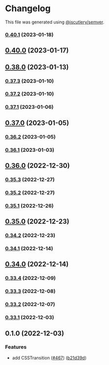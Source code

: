 # Changelog

This file was generated using [@jscutlery/semver](https://github.com/jscutlery/semver).

### [0.40.1](https://github.com/pedaling/opensource/compare/vibrant-components-web-0.40.0...vibrant-components-web-0.40.1) (2023-01-18)

## [0.40.0](https://github.com/pedaling/opensource/compare/vibrant-components-web-0.39.0...vibrant-components-web-0.40.0) (2023-01-17)

## [0.38.0](https://github.com/pedaling/opensource/compare/vibrant-components-web-0.37.3...vibrant-components-web-0.38.0) (2023-01-13)

### [0.37.3](https://github.com/pedaling/opensource/compare/vibrant-components-web-0.37.2...vibrant-components-web-0.37.3) (2023-01-10)

### [0.37.2](https://github.com/pedaling/opensource/compare/vibrant-components-web-0.37.1...vibrant-components-web-0.37.2) (2023-01-10)

### [0.37.1](https://github.com/pedaling/opensource/compare/vibrant-components-web-0.37.0...vibrant-components-web-0.37.1) (2023-01-06)

## [0.37.0](https://github.com/pedaling/opensource/compare/vibrant-components-web-0.36.2...vibrant-components-web-0.37.0) (2023-01-05)

### [0.36.2](https://github.com/pedaling/opensource/compare/vibrant-components-web-0.36.1...vibrant-components-web-0.36.2) (2023-01-05)

### [0.36.1](https://github.com/pedaling/opensource/compare/vibrant-components-web-0.36.0...vibrant-components-web-0.36.1) (2023-01-03)

## [0.36.0](https://github.com/pedaling/opensource/compare/vibrant-components-web-0.35.3...vibrant-components-web-0.36.0) (2022-12-30)

### [0.35.3](https://github.com/pedaling/opensource/compare/vibrant-components-web-0.35.2...vibrant-components-web-0.35.3) (2022-12-27)

### [0.35.2](https://github.com/pedaling/opensource/compare/vibrant-components-web-0.35.1...vibrant-components-web-0.35.2) (2022-12-27)

### [0.35.1](https://github.com/pedaling/opensource/compare/vibrant-components-web-0.35.0...vibrant-components-web-0.35.1) (2022-12-26)

## [0.35.0](https://github.com/pedaling/opensource/compare/vibrant-components-web-0.34.2...vibrant-components-web-0.35.0) (2022-12-23)

### [0.34.2](https://github.com/pedaling/opensource/compare/vibrant-components-web-0.34.1...vibrant-components-web-0.34.2) (2022-12-23)

### [0.34.1](https://github.com/pedaling/opensource/compare/vibrant-components-web-0.34.0...vibrant-components-web-0.34.1) (2022-12-14)

## [0.34.0](https://github.com/pedaling/opensource/compare/vibrant-components-web-0.33.4...vibrant-components-web-0.34.0) (2022-12-14)

### [0.33.4](https://github.com/pedaling/opensource/compare/vibrant-components-web-0.33.3...vibrant-components-web-0.33.4) (2022-12-09)

### [0.33.3](https://github.com/pedaling/opensource/compare/vibrant-components-web-0.33.2...vibrant-components-web-0.33.3) (2022-12-08)

### [0.33.2](https://github.com/pedaling/opensource/compare/vibrant-components-web-0.33.1...vibrant-components-web-0.33.2) (2022-12-07)

### [0.33.1](https://github.com/pedaling/opensource/compare/vibrant-components-web-0.33.0...vibrant-components-web-0.33.1) (2022-12-03)

## 0.1.0 (2022-12-03)


### Features

* add CSSTransition ([#467](https://github.com/pedaling/opensource/issues/467)) ([b21d39d](https://github.com/pedaling/opensource/commit/b21d39d7035602508490049cd2f55a2828eac816))
